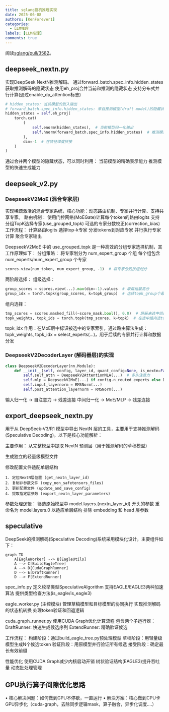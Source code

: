 ```yaml
---
title: sglang投机推理实现
date: 2025-06-08
authors: [KenForever1]
categories: 
  - LLM推理
labels: [LLM推理]
comments: true
---
```


阅读[sglang/pull/3582](github.com/sgl-project/sglang/pull/3582)。

## deepseek_nextn.py
实现DeepSeek NextN推测解码。
通过forward_batch.spec_info.hidden_states获取推测解码的隐藏状态
使用eh_proj合并当前和推测的隐藏状态
支持分布式并行计算(通过enable_dp_attention标志)
<!-- more -->

```python
# hidden_states: 当前模型的嵌入输出
# forward_batch.spec_info.hidden_states: 来自推测模型(draft model)的隐藏状态
hidden_states = self.eh_proj(
    torch.cat(
        (
            self.enorm(hidden_states),  # 当前模型归一化输出
            self.hnorm(forward_batch.spec_info.hidden_states)  # 推测模型归一化输出
        ),
        dim=-1  # 在特征维度拼接
    )
)
```
通过合并两个模型的隐藏状态，可以同时利用：
当前模型的精确表示能力
推测模型的快速生成能力

## deepseek_v2.py

### DeepseekV2MoE (混合专家层)
实现稀疏激活的混合专家系统，核心功能：动态路由机制、专家并行计算、支持共享专家。
路由机制：
使用门控网络(MoEGate)计算每个token的路由logits
支持分组TopK选择专家(use_grouped_topk)
可选的专家分数校正(correction_bias)
工作流程：
计算路由logits
选择top-k专家
分发tokens到对应专家
并行执行专家计算
聚合专家输出

DeepseekV2MoE 中的 use_grouped_topk 是一种高效的分组专家选择机制，其工作原理如下：
分组策略：
将专家划分为 num_expert_group 个组
每个组包含 num_experts/num_expert_group 个专家
```python
scores.view(num_token, num_expert_group, -1)  # 将专家分数按组划分
```
两阶段选择：
组级选择：
```python 
group_scores = scores.view(...).max(dim=-1).values  # 取每组最高分
group_idx = torch.topk(group_scores, k=topk_group)  # 选择topk_group个最优组
```
组内选择：
```python
tmp_scores = scores.masked_fill(~score_mask.bool(), 0.0)  # 屏蔽未选中组的专家
topk_weights, topk_ids = torch.topk(tmp_scores, k=topk)  # 在选中组内选topk专家
```
topk_idx 作用：在MoE层中标识被选中的专家索引，通过路由算法生成：topk_weights, topk_idx = select_experts(...)，用于后续的专家并行计算和数据分发

### DeepseekV2DecoderLayer (解码器层)的实现

```python
class DeepseekV2DecoderLayer(nn.Module):
    def __init__(self, config, layer_id, quant_config=None, is_nextn=False):
        self.self_attn = DeepseekV2AttentionMLA(...)  # 多头注意力
        self.mlp = DeepseekV2MoE(...) if config.n_routed_experts else DeepseekV2MLP(...)
        self.input_layernorm = RMSNorm(...)
        self.post_attention_layernorm = RMSNorm(...)
```
输入归一化 → 自注意力 → 残差连接
中间归一化 → MoE/MLP → 残差连接

## export_deepseek_nextn.py

用于从 DeepSeek-V3/R1 模型中导出 NextN 层的工具，主要用于支持推测解码(Speculative Decoding)。以下是核心功能解析：

主要作用：
从完整模型中提取 NextN 预测层（用于推测解码的草稿模型）

生成独立的轻量级模型文件

修改配置文件适配单层结构

```
1. 定位NextN层位置 (get_nextn_layer_id)
2. 复制非参数文件 (copy_non_safetensors_files)
3. 更新配置文件 (update_and_save_config)
4. 提取指定层参数 (export_nextn_layer_parameters)
```

参数处理逻辑：
筛选原始模型中 model.layers.{nextn_layer_id} 开头的参数
重命名为 model.layers.0 以适应单层结构
排除 embedding 和 head 层参数

## speculative
DeepSeek的推测解码(Speculative Decoding)系统采用模块化设计，主要组件如下：
```mermaid
graph TD
    A[EagleWorker] --> B[EagleUtils]
    A --> C[BuildEagleTree]
    A --> D[CudaGraphRunner]
    D --> E[DraftRunner]
    D --> F[ExtendRunner]
```

spec_info.py
定义枚举类型SpeculativeAlgorithm
支持EAGLE/EAGLE3两种加速算法
提供类型检查方法(is_eagle/is_eagle3)

eagle_worker.py (主控模块)
管理草稿模型和目标模型的协同执行
实现推测解码的状态机转换
处理token验证和回退逻辑

cuda_graph_runner.py
使用CUDA Graph优化计算流程
包含两个子运行器：
DraftRunner: 快速生成候选序列
ExtendRunner: 精确验证候选

工作流程：
构建阶段：通过build_eagle_tree.py预处理模型
草稿阶段：用轻量级模型生成N个候选token
验证阶段：用原模型并行验证所有候选
接受阶段：确定最长有效前缀

性能优化
使用CUDA Graph减少内核启动开销
树状验证结构(EAGLE3)提升吞吐量
动态批处理管理

## GPU执行算子间隙优化思路
• 核心解决问题：如何做到GPU不停歇，一直运行
• 解決方案：核心做到CPU卡GPU异步化（cuda-graph，去除同步逻辑mask，算子融合，异步化调度….）
